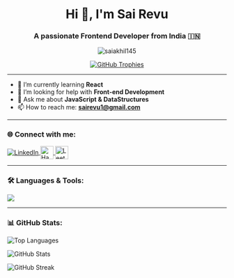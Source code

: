 <h1 align="center">Hi 👋, I'm Sai Revu</h1>
<h3 align="center">A passionate Frontend Developer from India 🇮🇳</h3>

<p align="center">
  <img src="https://komarev.com/ghpvc/?username=saiakhil145&label=Profile%20views&color=0e75b6&style=flat" alt="saiakhil145" />
</p>

<p align="center">
  <a href="https://github.com/ryo-ma/github-profile-trophy">
    <img src="https://github-profile-trophy.vercel.app/?username=saiakhil145&theme=gruvbox" alt="GitHub Trophies" />
  </a>
</p>

---

- 🌱 I’m currently learning **React**
- 🤝 I’m looking for help with **Front-end Development**
- 💬 Ask me about **JavaScript & DataStructures**
- 📫 How to reach me: **sairevu1@gmail.com**

---

<h3 align="left">🌐 Connect with me:</h3>
<p align="left">
  <a href="https://linkedin.com/in/sai-revu" target="blank">
    <img align="center" src="https://skillicons.dev/icons?i=linkedin" alt="LinkedIn" />
  </a>
  <a href="https://www.hackerrank.com/sairevu1" target="blank">
    <img align="center" src="https://cdn.jsdelivr.net/gh/devicons/devicon/icons/hackerrank/hackerrank-original.svg" alt="HackerRank" width="30" height="30" />
  </a>
  <a href="https://www.leetcode.com/sairevu1" target="blank">
    <img align="center" src="https://cdn.jsdelivr.net/gh/devicons/devicon/icons/leetcode/leetcode-original.svg" alt="LeetCode" width="30" height="30" />
  </a>
</p>

---

<h3 align="left">🛠️ Languages & Tools:</h3>
<p align="left">
  <img src="https://skillicons.dev/icons?i=java,spring,js,html,css,react,python,mysql,mongodb,git,linux,postman,aws" />
</p>

---

<h3 align="left">📊 GitHub Stats:</h3>

<p align="left">
  <img src="https://github-readme-stats.vercel.app/api/top-langs?username=saiakhil145&show_icons=true&locale=en&layout=compact&theme=tokyonight" alt="Top Languages" />
</p>

<p align="left">
  <img src="https://github-readme-stats.vercel.app/api?username=saiakhil145&show_icons=true&locale=en&theme=tokyonight" alt="GitHub Stats" />
</p>

<p align="left">
  <img src="https://github-readme-streak-stats.herokuapp.com/?user=saiakhil145&theme=tokyonight" alt="GitHub Streak" />
</p>

